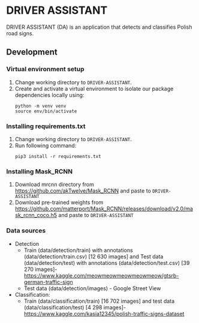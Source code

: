 # DRIVER ASSISTANT
DRIVER ASSISTANT (DA) is an application that detects and classifies Polish road signs.
## Development

### Virtual environment setup
1. Change working directory to `DRIVER-ASSISTANT`.
2. Create and activate a virtual environment to isolate our package dependencies locally using:
   ```
   python -m venv venv
   source env/bin/activate
   ```
### Installing requirements.txt
1. Change working directory to `DRIVER-ASSISTANT`.
2. Run following command:
   ```
   pip3 install -r requirements.txt
   ```

### Installing Mask_RCNN
1. Download mrcnn directory from https://github.com/akTwelve/Mask_RCNN and paste to `DRIVER-ASSISTANT`
2. Download pre-trained weights from https://github.com/matterport/Mask_RCNN/releases/download/v2.0/mask_rcnn_coco.h5 and paste to `DRIVER-ASSISTANT`
   
### Data sources
* Detection
    * Train (data/detection/train) with annotations (data/detection/train.csv) [12 630 images] and Test data (data/detection/test) with annotations (data/detection/test.csv) [39 270 images]- https://www.kaggle.com/meowmeowmeowmeowmeow/gtsrb-german-traffic-sign
    * Test data (data/detection/images) - Google Street View
* Classification: 
    * Train (data/classification/train) [16 702 images] and test data (data/classification/test) [4 298 images]- https://www.kaggle.com/kasia12345/polish-traffic-signs-dataset